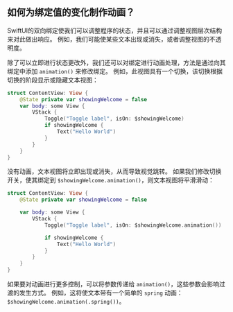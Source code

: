如何为绑定值的变化制作动画？
----

SwiftUI的双向绑定使我们可以调整程序的状态，并且可以通过调整视图层次结构来对此做出响应。 例如，我们可能使某些文本出现或消失，或者调整视图的不透明度。

除了可以立即进行状态更改外，我们还可以对绑定进行动画处理，方法是通过向其绑定中添加 `animation()` 来修改绑定。 例如，此视图具有一个切换，该切换根据切换的阶段显示或隐藏文本视图：

```swift
struct ContentView: View {
    @State private var showingWelcome = false
    var body: some View {
        VStack {
            Toggle("Toggle label", isOn: $showingWelcome)
            if showingWelcome {
                Text("Hello World")
            }
        }
    }
}
```

没有动画，文本视图将立即出现或消失，从而导致视觉跳转。 如果我们修改切换开关，使其绑定到 `$showingWelcome.animation()`，则文本视图将平滑滑动：

```swift
struct ContentView: View {
    @State private var showingWelcome = false

    var body: some View {
        VStack {
            Toggle("Toggle label", isOn: $showingWelcome.animation())

            if showingWelcome {
                Text("Hello World")
            }
        }
    }
}
```

如果要对动画进行更多控制，可以将参数传递给 `animation()`，这些参数会影响过渡的发生方式。 例如，这将使文本带有一个简单的 `spring` 动画：`$showingWelcome.animation(.spring())`。